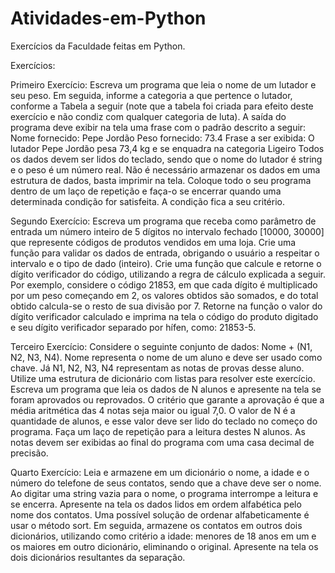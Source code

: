 # Atividades-em-Python

Exercícios da Faculdade feitas em Python.

Exercícios:

Primeiro Exercício: 
Escreva um programa que leia o nome de um lutador e seu peso. Em seguida, informe a categoria a que pertence o lutador, conforme a Tabela a seguir (note que a tabela foi criada para efeito deste exercício e não condiz com qualquer categoria de luta). A saída do programa deve exibir na tela uma frase com o padrão descrito a seguir: 
Nome fornecido: Pepe Jordão
Peso fornecido: 73.4 
Frase a ser exibida: O lutador Pepe Jordão pesa 73,4 kg e se enquadra na categoria Ligeiro 
Todos os dados devem ser lidos do teclado, sendo que o nome do lutador é string e o peso é um número real. Não é necessário armazenar os dados em uma estrutura de dados, basta imprimir na tela. 
Coloque todo o seu programa dentro de um laço de repetição e faça-o se encerrar quando uma determinada condição for satisfeita. A condição fica a seu critério.

Segundo Exercício:
Escreva um programa que receba como parâmetro de entrada um número inteiro de 5 dígitos no intervalo fechado [10000, 30000] que represente códigos de produtos vendidos em uma loja. Crie uma função para validar os dados de entrada, obrigando o usuário a respeitar o intervalo e o tipo de dado (inteiro). 
Crie uma função que calcule e retorne o dígito verificador do código, utilizando a regra de cálculo explicada a seguir. Por exemplo, considere o código 21853, em que cada dígito é multiplicado por um peso começando em 2, os valores obtidos são somados, e do total obtido calcula-se o resto de sua divisão por 7. 
Retorne na função o valor do dígito verificador calculado e imprima na tela o código do produto digitado e seu dígito verificador separado por hífen, como: 21853-5. 

Terceiro Exercício:
Considere o seguinte conjunto de dados: Nome + (N1, N2, N3, N4). Nome representa o nome de um aluno e deve ser usado como chave. Já N1, N2, N3, N4 representam as notas de provas desse aluno. Utilize uma estrutura de dicionário com listas para resolver este exercício. 
Escreva um programa que leia os dados de N alunos e apresente na tela se foram aprovados ou reprovados. O critério que garante a aprovação é que a média aritmética das 4 notas seja maior ou igual 7,0. O valor de N é a quantidade de alunos, e esse valor deve ser lido do teclado no começo do programa. Faça um laço de repetição para a leitura destes N alunos. As notas devem ser exibidas ao final do programa com uma casa decimal de precisão. 

Quarto Exercício: 
Leia e armazene em um dicionário o nome, a idade e o número do telefone de seus contatos, sendo que a chave deve ser o nome. Ao digitar uma string vazia para o nome, o programa interrompe a leitura e se encerra. 
Apresente na tela os dados lidos em ordem alfabética pelo nome dos contatos. Uma possível solução de ordenar alfabeticamente é usar o método sort. 
Em seguida, armazene os contatos em outros dois dicionários, utilizando como critério a idade: menores de 18 anos em um e os maiores em outro dicionário, eliminando o original. Apresente na tela os dois dicionários resultantes da separação. 
